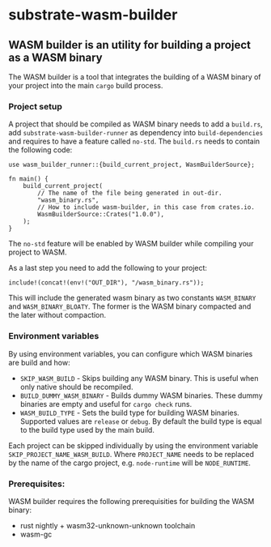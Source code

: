 # substrate-wasm-builder

## WASM builder is an utility for building a project as a WASM binary

The WASM builder is a tool that integrates the building of a WASM binary of your project into the main
`cargo` build process.

### Project setup

A project that should be compiled as WASM binary needs to add a `build.rs`, add
`substrate-wasm-builder-runner` as dependency into `build-dependencies` and requires to have a
feature called `no-std`. The `build.rs` needs to contain the following code:

```rust,nocompile
use wasm_builder_runner::{build_current_project, WasmBuilderSource};

fn main() {
	build_current_project(
		// The name of the file being generated in out-dir.
		"wasm_binary.rs",
		// How to include wasm-builder, in this case from crates.io.
		WasmBuilderSource::Crates("1.0.0"),
	);
}
```

The `no-std` feature will be enabled by WASM builder while compiling your project to WASM.

As a last step you need to add the following to your project:

```rust,nocompile
include!(concat!(env!("OUT_DIR"), "/wasm_binary.rs"));
```

This will include the generated wasm binary as two constants `WASM_BINARY` and `WASM_BINARY_BLOATY`.
The former is the WASM binary compacted and the later without compaction.

### Environment variables

By using environment variables, you can configure which WASM binaries are build and how:

- `SKIP_WASM_BUILD` - Skips building any WASM binary. This is useful when only native should be recompiled.
- `BUILD_DUMMY_WASM_BINARY` - Builds dummy WASM binaries. These dummy binaries are empty and useful
                             for `cargo check` runs.
- `WASM_BUILD_TYPE` - Sets the build type for building WASM binaries. Supported values are `release` or `debug`.
                      By default the build type is equal to the build type used by the main build.

Each project can be skipped individually by using the environment variable `SKIP_PROJECT_NAME_WASM_BUILD`.
Where `PROJECT_NAME` needs to be replaced by the name of the cargo project, e.g. `node-runtime` will
be `NODE_RUNTIME`.

### Prerequisites:

WASM builder requires the following prerequisities for building the WASM binary:

- rust nightly + wasm32-unknown-unknown toolchain
- wasm-gc


